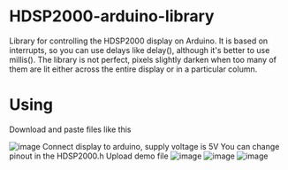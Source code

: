 # HDSP2000-arduino-library
Library for controlling the HDSP2000 display on Arduino. It is based on interrupts, so you can use delays like delay(), although it's better to use millis(). The library is not perfect, pixels slightly darken when too many of them are lit either across the entire display or in a particular column.

# Using
Download and paste files like this


![image](https://github.com/user-attachments/assets/ddb24015-0b9f-4c36-b969-ea0fde19f843)
Connect display to arduino, supply voltage is 5V
You can change pinout in the HDSP2000.h
Upload demo file 
![image](https://github.com/user-attachments/assets/98830ed1-345b-4a39-85f1-b6d169af9ca9)
![image](https://github.com/user-attachments/assets/ac02ea6c-a5f0-47e3-ae97-9d245bbc9626)
![image](https://github.com/user-attachments/assets/f1c4ec6b-ffc5-418b-bf0b-3d5bbee4577a)




